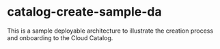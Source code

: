 # catalog-create-sample-da
This is a sample deployable architecture to illustrate the creation process and onboarding to the Cloud Catalog.
